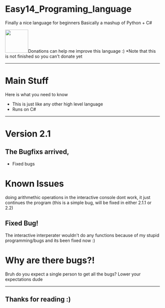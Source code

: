 # Easy14_Programing_language
Finally a nice language for beginners
Basically a mashup of Python + C#
<html>
	<head>
		<a><img width="75" href="" src="https://www.svgrepo.com/show/86407/donate.svg"></img>Donations can help me improve this language :) *Note that this is not finished so you can't donate yet</a>
	</head>
</html>

<hr>

# Main Stuff
Here is what you need to know

* This is just like any other high level language
* Runs on C#
<hr>

# Version 2.1

<!---<img src="./Images/version 2.0.png">-->

## The Bugfixs arrived,

* Fixed bugs

# Known Issues

doing arithmethic operations in the interactive console dont work, it just continues the program (this is a simple bug, will be fixed in either 2.1.1 or 2.2)

## Fixed Bug!

The interactive interperater wouldn't do any functions because of my stupid programming/bugs and its been fixed now :)

# Why are there bugs?!

Bruh do you expect a single person to get all the bugs? Lower your expectations dude

<hr>

## Thanks for reading :)
